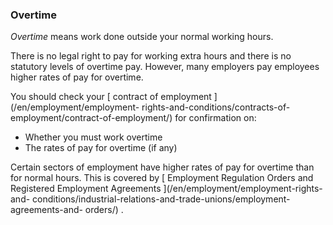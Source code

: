 ###  Overtime

_Overtime_ means work done outside your normal working hours.

There is no legal right to pay for working extra hours and there is no
statutory levels of overtime pay. However, many employers pay employees higher
rates of pay for overtime.

You should check your [ contract of employment ](/en/employment/employment-
rights-and-conditions/contracts-of-employment/contract-of-employment/) for
confirmation on:

  * Whether you must work overtime 
  * The rates of pay for overtime (if any) 

Certain sectors of employment have higher rates of pay for overtime than for
normal hours. This is covered by [ Employment Regulation Orders and Registered
Employment Agreements ](/en/employment/employment-rights-and-
conditions/industrial-relations-and-trade-unions/employment-agreements-and-
orders/) .
